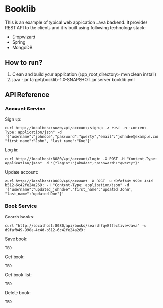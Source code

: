 # Booklib #

This is an example of typical web application Java backend. It provides REST API to the clients and it is built using following technology stack:

* Dropwizard
* Spring
* MongoDB

## How to run? ##

1. Clean and build your application (app_root_directory> mvn clean install)
2. java -jar target\booklib-1.0-SNAPSHOT.jar server booklib.yml

## API Reference ##

### Account Service ###

Sign up:

    curl http://localhost:8080/api/account/signup -X POST -H "Content-Type: application/json" -d '{"username":"johndoe","password":"qwerty","email":"johndoe@example.com", "first_name":"John", "last_name":"Doe"}'

Log in:

    curl http://localhost:8080/api/account/login -X POST -H "Content-Type: application/json" -d '{"login":"johndoe","password":"qwerty"}'

Update account:

    curl http://localhost:8080/api/account -X POST -u d9fafb49-990e-4c4d-b512-6c42fe24a269: -H "Content-Type: application/json" -d '{"username":"updated_johndoe","first_name":"updated John", "last_name":"updated Doe"}' 

### Book Service ###

Search books:

    curl "http://localhost:8080/api/books/search?q=Effective+Java" -u d9fafb49-990e-4c4d-b512-6c42fe24a269:
    
Save book:

    TBD
    
Get book:

    TBD

Get book list:

    TBD

Delete book:

    TBD

